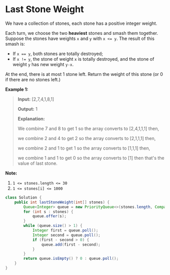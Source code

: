 # Last Stone Weight

We have a collection of stones, each stone has a positive integer weight.

Each turn, we choose the two **heaviest** stones and smash them together.  Suppose the stones have weights `x` and `y` with `x <= y`.  The result of this smash is:

* If `x == y`, both stones are totally destroyed;
* If `x != y`, the stone of weight `x` is totally destroyed, and the stone of weight `y` has new weight `y-x`.

At the end, there is at most 1 stone left.  Return the weight of this stone \(or 0 if there are no stones left.\)

**Example 1:**

> **Input:** \[2,7,4,1,8,1\] 
>
> **Output:** 1 
>
> **Explanation:** 
>
> We combine 7 and 8 to get 1 so the array converts to \[2,4,1,1,1\] then, 
>
> we combine 2 and 4 to get 2 so the array converts to \[2,1,1,1\] then, 
>
> we combine 2 and 1 to get 1 so the array converts to \[1,1,1\] then, 
>
> we combine 1 and 1 to get 0 so the array converts to \[1\] then that's the value of last stone.

**Note:**

1. `1 <= stones.length <= 30`
2. `1 <= stones[i] <= 1000`

```java
class Solution {
    public int lastStoneWeight(int[] stones) {
        Queue<Integer> queue = new PriorityQueue<>(stones.length, Comparator.reverseOrder());
        for (int s : stones) {
            queue.offer(s);
        }
        while (queue.size() > 1) {
            Integer first = queue.poll();
            Integer second = queue.poll();
            if (first - second > 0) {
                queue.add(first - second);
            }
        }
        return queue.isEmpty() ? 0 : queue.poll();
    }
}
```

